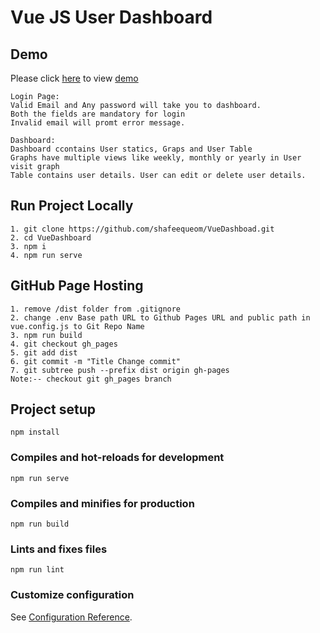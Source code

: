 # Vue JS User Dashboard

## Demo
Please click [here](https://shafeequeom.github.io/VueDashboad) to view [demo](https://shafeequeom.github.io/VueDashboad)
```
Login Page: 
Valid Email and Any password will take you to dashboard. 
Both the fields are mandatory for login
Invalid email will promt error message.
```
```
Dashboard: 
Dashboard ccontains User statics, Graps and User Table
Graphs have multiple views like weekly, monthly or yearly in User visit graph
Table contains user details. User can edit or delete user details.
```

## Run Project Locally
```
1. git clone https://github.com/shafeequeom/VueDashboad.git
2. cd VueDashboard
3. npm i
4. npm run serve
```
## GitHub Page Hosting
```
1. remove /dist folder from .gitignore
2. change .env Base path URL to Github Pages URL and public path in vue.config.js to Git Repo Name
3. npm run build
4. git checkout gh_pages
5. git add dist
6. git commit -m "Title Change commit"
7. git subtree push --prefix dist origin gh-pages
Note:-- checkout git gh_pages branch
```
## Project setup
```
npm install
```

### Compiles and hot-reloads for development
```
npm run serve
```

### Compiles and minifies for production
```
npm run build
```

### Lints and fixes files
```
npm run lint
```

### Customize configuration
See [Configuration Reference](https://cli.vuejs.org/config/).
